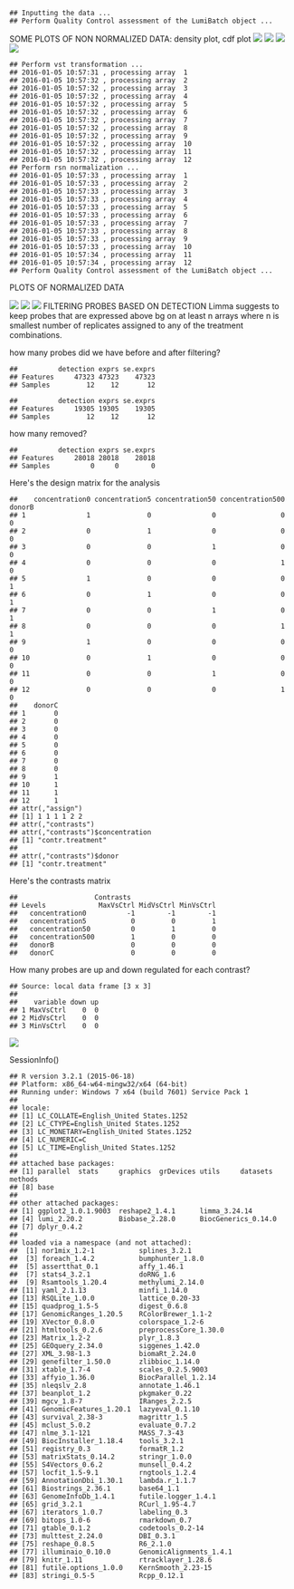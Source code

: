     ## Inputting the data ...
    ## Perform Quality Control assessment of the LumiBatch object ...

SOME PLOTS OF NON NORMALIZED DATA: density plot, cdf plot ![](raw-data-analysis_files/figure-markdown_github/unnamed-chunk-3-1.png) ![](raw-data-analysis_files/figure-markdown_github/unnamed-chunk-3-2.png) ![](raw-data-analysis_files/figure-markdown_github/unnamed-chunk-3-3.png) ![](raw-data-analysis_files/figure-markdown_github/unnamed-chunk-3-4.png)

    ## Perform vst transformation ...
    ## 2016-01-05 10:57:31 , processing array  1 
    ## 2016-01-05 10:57:32 , processing array  2 
    ## 2016-01-05 10:57:32 , processing array  3 
    ## 2016-01-05 10:57:32 , processing array  4 
    ## 2016-01-05 10:57:32 , processing array  5 
    ## 2016-01-05 10:57:32 , processing array  6 
    ## 2016-01-05 10:57:32 , processing array  7 
    ## 2016-01-05 10:57:32 , processing array  8 
    ## 2016-01-05 10:57:32 , processing array  9 
    ## 2016-01-05 10:57:32 , processing array  10 
    ## 2016-01-05 10:57:32 , processing array  11 
    ## 2016-01-05 10:57:32 , processing array  12 
    ## Perform rsn normalization ...
    ## 2016-01-05 10:57:33 , processing array  1 
    ## 2016-01-05 10:57:33 , processing array  2 
    ## 2016-01-05 10:57:33 , processing array  3 
    ## 2016-01-05 10:57:33 , processing array  4 
    ## 2016-01-05 10:57:33 , processing array  5 
    ## 2016-01-05 10:57:33 , processing array  6 
    ## 2016-01-05 10:57:33 , processing array  7 
    ## 2016-01-05 10:57:33 , processing array  8 
    ## 2016-01-05 10:57:33 , processing array  9 
    ## 2016-01-05 10:57:33 , processing array  10 
    ## 2016-01-05 10:57:34 , processing array  11 
    ## 2016-01-05 10:57:34 , processing array  12 
    ## Perform Quality Control assessment of the LumiBatch object ...

PLOTS OF NORMALIZED DATA

![](raw-data-analysis_files/figure-markdown_github/unnamed-chunk-4-1.png) ![](raw-data-analysis_files/figure-markdown_github/unnamed-chunk-4-2.png) ![](raw-data-analysis_files/figure-markdown_github/unnamed-chunk-4-3.png) FILTERING PROBES BASED ON DETECTION Limma suggests to keep probes that are expressed above bg on at least n arrays where n is smallest number of replicates assigned to any of the treatment combinations.

how many probes did we have before and after filtering?

    ##          detection exprs se.exprs
    ## Features     47323 47323    47323
    ## Samples         12    12       12

    ##          detection exprs se.exprs
    ## Features     19305 19305    19305
    ## Samples         12    12       12

how many removed?

    ##          detection exprs se.exprs
    ## Features     28018 28018    28018
    ## Samples          0     0        0

Here's the design matrix for the analysis

    ##    concentration0 concentration5 concentration50 concentration500 donorB
    ## 1               1              0               0                0      0
    ## 2               0              1               0                0      0
    ## 3               0              0               1                0      0
    ## 4               0              0               0                1      0
    ## 5               1              0               0                0      1
    ## 6               0              1               0                0      1
    ## 7               0              0               1                0      1
    ## 8               0              0               0                1      1
    ## 9               1              0               0                0      0
    ## 10              0              1               0                0      0
    ## 11              0              0               1                0      0
    ## 12              0              0               0                1      0
    ##    donorC
    ## 1       0
    ## 2       0
    ## 3       0
    ## 4       0
    ## 5       0
    ## 6       0
    ## 7       0
    ## 8       0
    ## 9       1
    ## 10      1
    ## 11      1
    ## 12      1
    ## attr(,"assign")
    ## [1] 1 1 1 1 2 2
    ## attr(,"contrasts")
    ## attr(,"contrasts")$concentration
    ## [1] "contr.treatment"
    ## 
    ## attr(,"contrasts")$donor
    ## [1] "contr.treatment"

Here's the contrasts matrix

    ##                   Contrasts
    ## Levels             MaxVsCtrl MidVsCtrl MinVsCtrl
    ##   concentration0          -1        -1        -1
    ##   concentration5           0         0         1
    ##   concentration50          0         1         0
    ##   concentration500         1         0         0
    ##   donorB                   0         0         0
    ##   donorC                   0         0         0

How many probes are up and down regulated for each contrast?

    ## Source: local data frame [3 x 3]
    ## 
    ##    variable down up
    ## 1 MaxVsCtrl    0  0
    ## 2 MidVsCtrl    0  0
    ## 3 MinVsCtrl    0  0

![](raw-data-analysis_files/figure-markdown_github/unnamed-chunk-11-1.png)

SessionInfo()

    ## R version 3.2.1 (2015-06-18)
    ## Platform: x86_64-w64-mingw32/x64 (64-bit)
    ## Running under: Windows 7 x64 (build 7601) Service Pack 1
    ## 
    ## locale:
    ## [1] LC_COLLATE=English_United States.1252 
    ## [2] LC_CTYPE=English_United States.1252   
    ## [3] LC_MONETARY=English_United States.1252
    ## [4] LC_NUMERIC=C                          
    ## [5] LC_TIME=English_United States.1252    
    ## 
    ## attached base packages:
    ## [1] parallel  stats     graphics  grDevices utils     datasets  methods  
    ## [8] base     
    ## 
    ## other attached packages:
    ## [1] ggplot2_1.0.1.9003  reshape2_1.4.1      limma_3.24.14      
    ## [4] lumi_2.20.2         Biobase_2.28.0      BiocGenerics_0.14.0
    ## [7] dplyr_0.4.2        
    ## 
    ## loaded via a namespace (and not attached):
    ##  [1] nor1mix_1.2-1           splines_3.2.1          
    ##  [3] foreach_1.4.2           bumphunter_1.8.0       
    ##  [5] assertthat_0.1          affy_1.46.1            
    ##  [7] stats4_3.2.1            doRNG_1.6              
    ##  [9] Rsamtools_1.20.4        methylumi_2.14.0       
    ## [11] yaml_2.1.13             minfi_1.14.0           
    ## [13] RSQLite_1.0.0           lattice_0.20-33        
    ## [15] quadprog_1.5-5          digest_0.6.8           
    ## [17] GenomicRanges_1.20.5    RColorBrewer_1.1-2     
    ## [19] XVector_0.8.0           colorspace_1.2-6       
    ## [21] htmltools_0.2.6         preprocessCore_1.30.0  
    ## [23] Matrix_1.2-2            plyr_1.8.3             
    ## [25] GEOquery_2.34.0         siggenes_1.42.0        
    ## [27] XML_3.98-1.3            biomaRt_2.24.0         
    ## [29] genefilter_1.50.0       zlibbioc_1.14.0        
    ## [31] xtable_1.7-4            scales_0.2.5.9003      
    ## [33] affyio_1.36.0           BiocParallel_1.2.14    
    ## [35] nleqslv_2.8             annotate_1.46.1        
    ## [37] beanplot_1.2            pkgmaker_0.22          
    ## [39] mgcv_1.8-7              IRanges_2.2.5          
    ## [41] GenomicFeatures_1.20.1  lazyeval_0.1.10        
    ## [43] survival_2.38-3         magrittr_1.5           
    ## [45] mclust_5.0.2            evaluate_0.7.2         
    ## [47] nlme_3.1-121            MASS_7.3-43            
    ## [49] BiocInstaller_1.18.4    tools_3.2.1            
    ## [51] registry_0.3            formatR_1.2            
    ## [53] matrixStats_0.14.2      stringr_1.0.0          
    ## [55] S4Vectors_0.6.2         munsell_0.4.2          
    ## [57] locfit_1.5-9.1          rngtools_1.2.4         
    ## [59] AnnotationDbi_1.30.1    lambda.r_1.1.7         
    ## [61] Biostrings_2.36.1       base64_1.1             
    ## [63] GenomeInfoDb_1.4.1      futile.logger_1.4.1    
    ## [65] grid_3.2.1              RCurl_1.95-4.7         
    ## [67] iterators_1.0.7         labeling_0.3           
    ## [69] bitops_1.0-6            rmarkdown_0.7          
    ## [71] gtable_0.1.2            codetools_0.2-14       
    ## [73] multtest_2.24.0         DBI_0.3.1              
    ## [75] reshape_0.8.5           R6_2.1.0               
    ## [77] illuminaio_0.10.0       GenomicAlignments_1.4.1
    ## [79] knitr_1.11              rtracklayer_1.28.6     
    ## [81] futile.options_1.0.0    KernSmooth_2.23-15     
    ## [83] stringi_0.5-5           Rcpp_0.12.1
